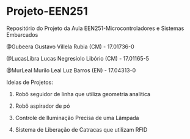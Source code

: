 # Projeto-EEN251
Repositório do Projeto da Aula EEN251-Microcontroladores e Sistemas Embarcados

@Gubeera Gustavo Villela Rubia (CM) - 17.01736-0

@LucasLibra Lucas Negresiolo Libório (CM) - 17.01165-5

@MurLeal Murilo Leal Luz Barros (EN) - 17.04313-0

Ideias de Projetos:

1. Robô seguidor de linha que utiliza geometria analítica

2. Robô aspirador de pó

3. Controle de Iluminação Precisa de uma Lâmpada

4. Sistema de Liberação de Catracas que utilizam RFID


